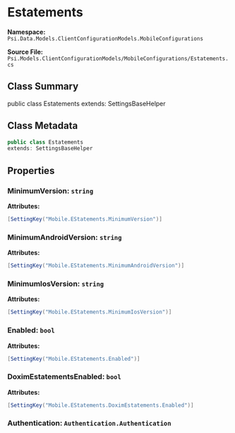 # Estatements

**Namespace:** `Psi.Data.Models.ClientConfigurationModels.MobileConfigurations`

**Source File:** `Psi.Models.ClientConfigurationModels/MobileConfigurations/Estatements.cs`

## Class Summary

public class Estatements
extends: SettingsBaseHelper

## Class Metadata

```typescript
public class Estatements
extends: SettingsBaseHelper
```

## Properties

### MinimumVersion: `string`

**Attributes:**
```csharp
[SettingKey("Mobile.EStatements.MinimumVersion")]
```

### MinimumAndroidVersion: `string`

**Attributes:**
```csharp
[SettingKey("Mobile.EStatements.MinimumAndroidVersion")]
```

### MinimumIosVersion: `string`

**Attributes:**
```csharp
[SettingKey("Mobile.EStatements.MinimumIosVersion")]
```

### Enabled: `bool`

**Attributes:**
```csharp
[SettingKey("Mobile.EStatements.Enabled")]
```

### DoximEstatementsEnabled: `bool`



**Attributes:**
```csharp
[SettingKey("Mobile.EStatements.DoximEstatements.Enabled")]
```

### Authentication: `Authentication.Authentication`


